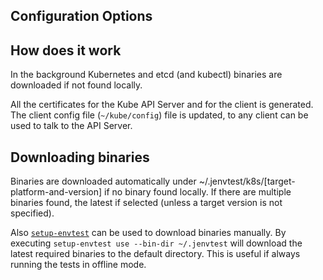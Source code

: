 

## Configuration Options





## How does it work

In the background Kubernetes and etcd (and kubectl) binaries are downloaded if not found locally.

All the certificates for the Kube API Server and for the client is generated. The client config file
(`~/kube/config`) file is updated, to any client can be used to talk to the API Server.

## Downloading binaries

Binaries are downloaded automatically under ~/.jenvtest/k8s/[target-platform-and-version] if no binary found locally.
If there are multiple binaries found, the latest if selected (unless a target version is not specified).

Also [`setup-envtest`](https://pkg.go.dev/sigs.k8s.io/controller-runtime/tools/setup-envtest#section-readme) can be used
to download binaries manually. By executing `setup-envtest use --bin-dir ~/.jenvtest` will download the latest required
binaries to the default directory. This is useful if always running the tests in offline mode.